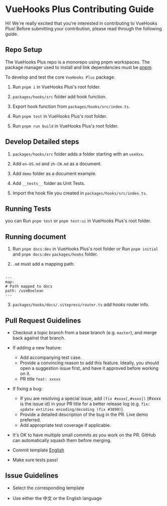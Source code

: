 # VueHooks Plus Contributing Guide

Hi! We're really excited that you're interested in contributing to VueHooks Plus! Before submitting your contribution, please read through the following guide.

## Repo Setup

The VueHooks Plus repo is a monorepo using pnpm workspaces. The package manager used to install and link dependencies must be [pnpm](https://pnpm.io/).

To develop and test the core `VueHooks Plus` package:

1. Run `pnpm i` in VueHooks Plus's root folder.

2. `packages/hooks/src` folder add hook function.

3. Export hook function from `packages/hooks/src/index.ts`.

4. Run `pnpm test` in VueHooks Plus's root folder.

5. Run `pnpm run build` in VueHooks Plus's root folder.

## Develop Detailed steps

1. `packages/hooks/src` folder adds a folder starting with an `useXxx`.

2. Add `en-US.md` and `zh-CN.md` as a document.

3. Add `demo` folder as a document example.

4. Add `__tests__` folder as Unit Tests.

5. Import the hook file you created in `packages/hooks/src/index.ts`.

## Running Tests

you can Run `pnpm test` or `pnpm test:ui` in VueHooks Plus's root folder.

## Running document

1. Run `pnpm docs:dev` in VueHooks Plus's root folder or Run `pnpm initial` and `pnpm docs:dev` `packages/hooks` folder.

2. `.md` must add a mapping path.

```

---
map:
# Path mapped to docs
path: /useBoolean
---

```

3. `packages/hooks/docs/.vitepress/router.ts` add hooks router info.

## Pull Request Guidelines

- Checkout a topic branch from a base branch (e.g. `master`), and merge back against that branch.

- If adding a new feature:

  - Add accompanying test case.
  - Provide a convincing reason to add this feature. Ideally, you should open a suggestion issue first, and have it approved before working on it.
  - PR title `feat: xxxxx`

- If fixing a bug:

  - If you are resolving a special issue, add `(fix #xxxx[,#xxxx])` (#xxxx is the issue id) in your PR title for a better release log (e.g. `fix: update entities encoding/decoding (fix #3899)`).
  - Provide a detailed description of the bug in the PR. Live demo preferred.
  - Add appropriate test coverage if applicable.

- It's OK to have multiple small commits as you work on the PR. GitHub can automatically squash them before merging.

- Commit template [English](https://github.com/InhiblabCore/vue-hooks-plus/blob/master/.github/COMMIT.md)

- Make sure tests pass!

## Issue Guidelines

- Select the corresponding template

- Use either the 中文 or the English language
